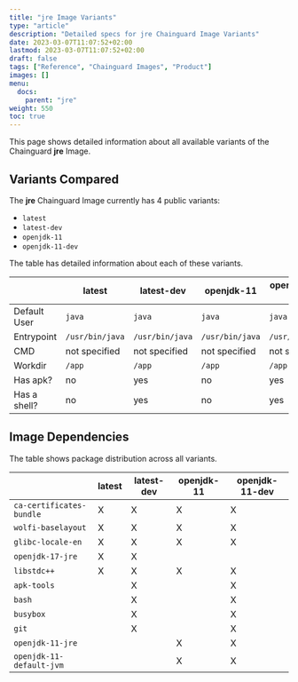 ```yaml
---
title: "jre Image Variants"
type: "article"
description: "Detailed specs for jre Chainguard Image Variants"
date: 2023-03-07T11:07:52+02:00
lastmod: 2023-03-07T11:07:52+02:00
draft: false
tags: ["Reference", "Chainguard Images", "Product"]
images: []
menu:
  docs:
    parent: "jre"
weight: 550
toc: true
---
```


This page shows detailed information about all available variants of the Chainguard **jre** Image.

## Variants Compared
The **jre** Chainguard Image currently has 4 public variants: 

- `latest`
- `latest-dev`
- `openjdk-11`
- `openjdk-11-dev`

The table has detailed information about each of these variants.

|              | latest          | latest-dev      | openjdk-11      | openjdk-11-dev  |
|--------------|-----------------|-----------------|-----------------|-----------------|
| Default User | `java`          | `java`          | `java`          | `java`          |
| Entrypoint   | `/usr/bin/java` | `/usr/bin/java` | `/usr/bin/java` | `/usr/bin/java` |
| CMD          | not specified   | not specified   | not specified   | not specified   |
| Workdir      | `/app`          | `/app`          | `/app`          | `/app`          |
| Has apk?     | no              | yes             | no              | yes             |
| Has a shell? | no              | yes             | no              | yes             |

## Image Dependencies
The table shows package distribution across all variants.

|                          | latest | latest-dev | openjdk-11 | openjdk-11-dev |
|--------------------------|--------|------------|------------|----------------|
| `ca-certificates-bundle` | X      | X          | X          | X              |
| `wolfi-baselayout`       | X      | X          | X          | X              |
| `glibc-locale-en`        | X      | X          | X          | X              |
| `openjdk-17-jre`         | X      | X          |            |                |
| `libstdc++`              | X      | X          | X          | X              |
| `apk-tools`              |        | X          |            | X              |
| `bash`                   |        | X          |            | X              |
| `busybox`                |        | X          |            | X              |
| `git`                    |        | X          |            | X              |
| `openjdk-11-jre`         |        |            | X          | X              |
| `openjdk-11-default-jvm` |        |            | X          | X              |

